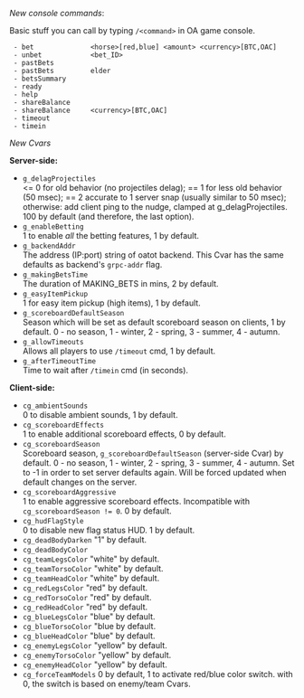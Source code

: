 *New console commands*:

Basic stuff you can call by typing `/<command>` in OA game console.

```
 - bet              <horse>[red,blue] <amount> <currency>[BTC,OAC]
 - unbet            <bet_ID>
 - pastBets
 - pastBets         elder
 - betsSummary
 - ready
 - help
 - shareBalance
 - shareBalance     <currency>[BTC,OAC]
 - timeout
 - timein
```

*New Cvars*

**Server-side:**<br>
 - `g_delagProjectiles`<br>
    <= 0 for old behavior (no projectiles delag);
    == 1 for less old behavior (50 msec);
    == 2 accurate to 1 server snap (usually similar to 50 msec);
    otherwise: add client ping to the nudge, clamped at g_delagProjectiles.
    100 by default (and therefore, the last option).
 - `g_enableBetting`<br>
    1 to enable *all* the betting features, 1 by default.
 - `g_backendAddr`<br>
    The address (IP:port) string of oatot backend.
    This Cvar has the same defaults as backend's `grpc-addr` flag.
 - `g_makingBetsTime`<br>
    The duration of MAKING_BETS in mins, 2 by default.
 - `g_easyItemPickup`<br>
    1 for easy item pickup (high items), 1 by default.
 - `g_scoreboardDefaultSeason`<br>
    Season which will be set as default scoreboard season on clients, 1 by default.
    0 - no season, 1 - winter, 2 - spring, 3 - summer, 4 - autumn.
 - `g_allowTimeouts`<br>
    Allows all players to use `/timeout` cmd, 1 by default.
 - `g_afterTimeoutTime`<br>
    Time to wait after `/timein` cmd (in seconds).

**Client-side:**<br>
 - `cg_ambientSounds`<br>
    0 to disable ambient sounds, 1 by default.
 - `cg_scoreboardEffects`<br>
    1 to enable additional scoreboard effects, 0 by default.
 - `cg_scoreboardSeason`<br>
    Scoreboard season, `g_scoreboardDefaultSeason` (server-side Cvar) by default.
    0 - no season, 1 - winter, 2 - spring, 3 - summer, 4 - autumn.
    Set to -1 in order to set server defaults again.
    Will be forced updated when default changes on the server.
 - `cg_scoreboardAggressive`<br>
    1 to enable aggressive scoreboard effects. Incompatible with `cg_scoreboardSeason != 0`.
    0 by default.
 - `cg_hudFlagStyle`<br>
    0 to disable new flag status HUD.
    1 by default.
 - `cg_deadBodyDarken` "1" by default.
 - `cg_deadBodyColor`
 - `cg_teamLegsColor` "white" by default.
 - `cg_teamTorsoColor` "white" by default.
 - `cg_teamHeadColor` "white" by default.
 - `cg_redLegsColor` "red" by default.
 - `cg_redTorsoColor` "red" by default.
 - `cg_redHeadColor` "red" by default.
 - `cg_blueLegsColor` "blue" by default.
 - `cg_blueTorsoColor` "blue by default.
 - `cg_blueHeadColor` "blue" by default.
 - `cg_enemyLegsColor` "yellow" by default.
 - `cg_enemyTorsoColor` "yellow" by default.
 - `cg_enemyHeadColor` "yellow" by default.
 - `cg_forceTeamModels`
    0 by default, 1 to activate red/blue color switch.
    with 0, the switch is based on enemy/team Cvars.
